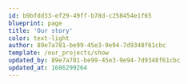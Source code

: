```yaml
---
id: b9bfdd33-ef29-49ff-b78d-c258454e1f65
blueprint: page
title: 'Our story'
color: text-light
author: 89e7a781-be99-45e3-9e94-7d9348f61cbc
template: /our_projects/show
updated_by: 89e7a781-be99-45e3-9e94-7d9348f61cbc
updated_at: 1686299264
---
```

